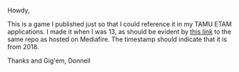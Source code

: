 Howdy,

This is a game I published just so that I could reference it in my TAMU ETAM applications. I made it when I was 13, as should be evident by [this link](https://www.mediafire.com/file/k8mh9l085b8dz8q/Super_Mushroom_Killer.zip/file) to the same repo as hosted on Mediafire. The timestamp should indicate that it is from 2018.

Thanks and Gig'em,
Donnell
